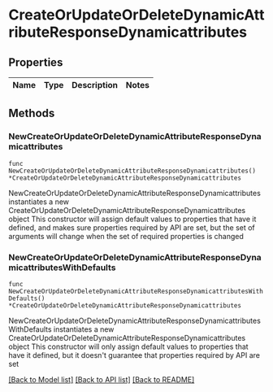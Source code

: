 # CreateOrUpdateOrDeleteDynamicAttributeResponseDynamicattributes

## Properties

Name | Type | Description | Notes
------------ | ------------- | ------------- | -------------

## Methods

### NewCreateOrUpdateOrDeleteDynamicAttributeResponseDynamicattributes

`func NewCreateOrUpdateOrDeleteDynamicAttributeResponseDynamicattributes() *CreateOrUpdateOrDeleteDynamicAttributeResponseDynamicattributes`

NewCreateOrUpdateOrDeleteDynamicAttributeResponseDynamicattributes instantiates a new CreateOrUpdateOrDeleteDynamicAttributeResponseDynamicattributes object
This constructor will assign default values to properties that have it defined,
and makes sure properties required by API are set, but the set of arguments
will change when the set of required properties is changed

### NewCreateOrUpdateOrDeleteDynamicAttributeResponseDynamicattributesWithDefaults

`func NewCreateOrUpdateOrDeleteDynamicAttributeResponseDynamicattributesWithDefaults() *CreateOrUpdateOrDeleteDynamicAttributeResponseDynamicattributes`

NewCreateOrUpdateOrDeleteDynamicAttributeResponseDynamicattributesWithDefaults instantiates a new CreateOrUpdateOrDeleteDynamicAttributeResponseDynamicattributes object
This constructor will only assign default values to properties that have it defined,
but it doesn't guarantee that properties required by API are set


[[Back to Model list]](../README.md#documentation-for-models) [[Back to API list]](../README.md#documentation-for-api-endpoints) [[Back to README]](../README.md)


